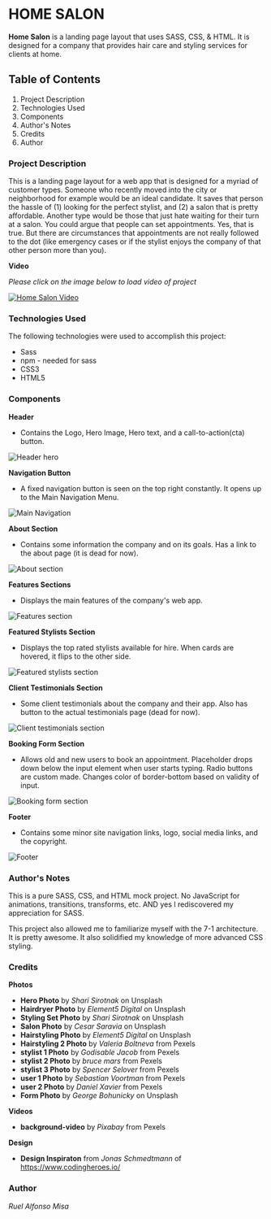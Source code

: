 # HOME SALON #

**Home Salon** is a landing page layout that uses SASS, CSS, & HTML. It is designed for a company that provides hair care and styling services for clients at home. 

## Table of Contents ##

1. Project Description
1. Technologies Used
1. Components 
1. Author's Notes 
1. Credits
1. Author 

### Project Description ###

This is a landing page layout for a web app that is designed for a myriad of customer types. Someone who recently moved into the city or neighborhood for example would be an ideal candidate. It saves that person the hassle of (1) looking for the perfect stylist, and (2) a salon that is pretty affordable. Another type would be those that just hate waiting for their turn at a salon. You could argue that people can set appointments. Yes, that is true. But there are circumstances that appointments are not really followed to the dot (like emergency cases or if the stylist enjoys the company of that other person more than you).

**Video**

_Please click on the image below to load video of project_

[![Home Salon Video](./img/app-pic-1.png)](https://www.useloom.com/share/8940940961ec4d06af127fc1f9b6966e)

### Technologies Used ###

The following technologies were used to accomplish this project:

* Sass
* npm - needed for sass
* CSS3 
* HTML5

### Components ###

**Header** 
  * Contains the Logo, Hero Image, Hero text, and a call-to-action(cta) button.

![Header hero](./img/app-pic-1.png)

**Navigation Button**
  * A fixed navigation button is seen on the top right constantly. It opens up to the Main Navigation Menu.

![Main Navigation](./img/app-pic-2.png)

**About Section**
  * Contains some information the company and on its goals. Has a link to the about page (it is dead for now).

![About section](./img/app-pic-3.png)

**Features Sections**
  * Displays the main features of the company's web app. 

![Features section](./img/app-pic-4.png)

**Featured Stylists Section**
  * Displays the top rated stylists available for hire. When cards are hovered, it flips to the other side. 

![Featured stylists section](./img/app-pic-5.png)

**Client Testimonials Section**
  * Some client testimonials about the company and their app. Also has button to the actual testimonials page (dead for now).

![Client testimonials section](./img/app-pic-6.png)

**Booking Form Section**
  * Allows old and new users to book an appointment. Placeholder drops down below the input element when user starts typing. Radio buttons are custom made. Changes color of border-bottom based on validity of input. 

![Booking form section](./img/app-pic-7.png)

**Footer**
  * Contains some minor site navigation links, logo, social media links, and the copyright. 

![Footer](./img/app-pic-8.png)

### Author's Notes ###

This is a pure SASS, CSS, and HTML mock project. No JavaScript for animations, transitions, transforms, etc. AND yes I rediscovered my appreciation for SASS. 

This project also allowed me to familiarize myself with the 7-1 architecture. It is pretty awesome. It also solidified my knowledge of more advanced CSS styling. 

### Credits ###

**Photos**

* **Hero Photo** by _Shari Sirotnak_ on Unsplash
* **Hairdryer Photo** by _Element5 Digital_ on Unsplash
* **Styling Set Photo** by _Shari Sirotnak_ on Unsplash
* **Salon Photo** by _Cesar Saravia_ on Unsplash
* **Hairstyling Photo** by _Element5 Digital_ on Unsplash
* **Hairstyling 2 Photo** by _Valeria Boltneva_ from Pexels
* **stylist 1 Photo** by _Godisable Jacob_ from Pexels
* **stylist 2 Photo** by _bruce mars_ from Pexels
* **stylist 3 Photo** by _Spencer Selover_ from Pexels
* **user 1 Photo** by _Sebastian Voortman_ from Pexels
* **user 2 Photo** by _Daniel Xavier_ from Pexels
* **Form Photo** by _George Bohunicky_ on Unsplash

**Videos**

* **background-video** by _Pixabay_ from Pexels

**Design**

* **Design Inspiraton** from _Jonas Schmedtmann_ of https://www.codingheroes.io/

### Author ###

_Ruel Alfonso Misa_








